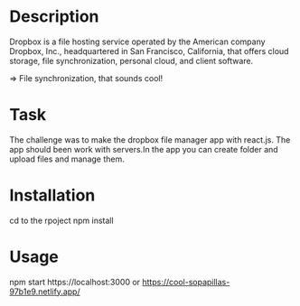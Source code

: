 # Description

Dropbox is a file hosting service operated by the American company Dropbox, Inc., headquartered in San Francisco, California, that offers cloud storage, file synchronization, personal cloud, and client software.

=> File synchronization, that sounds cool!

# Task

The challenge was to make the dropbox file manager app with react.js. The app should been work with servers.In the app you can create folder and upload files and manage them.

# Installation

cd to the rpoject
npm install

# Usage

npm start https://localhost:3000 or https://cool-sopapillas-97b1e9.netlify.app/
